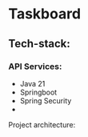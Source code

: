 # Taskboard
## Tech-stack:
### API Services:
- Java 21
- Springboot
- Spring Security
- 
Project architecture:

